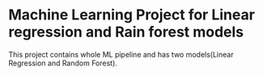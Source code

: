 # Machine Learning Project for Linear regression and Rain forest models

This project contains whole ML pipeline and has two models(Linear Regression and Random Forest).




